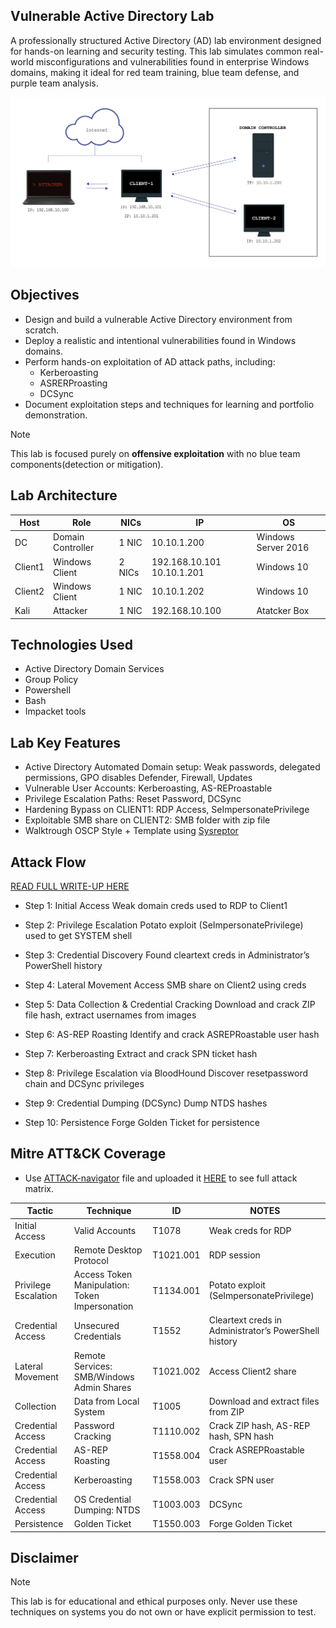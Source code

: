 ## Vulnerable Active Directory Lab

A professionally structured Active Directory (AD) lab environment designed for hands-on learning and security testing. This lab simulates common real-world misconfigurations and vulnerabilities found in enterprise Windows domains, making it ideal for red team training, blue team defense, and purple team analysis.

![Alt text](/diagram.jpg)

## Objectives
- Design and build a vulnerable Active Directory environment from scratch.
- Deploy a realistic and intentional vulnerabilities found in Windows domains.
- Perform hands-on exploitation of AD attack paths, including:
  - Kerberoasting 
  - ASRERProasting
  - DCSync
- Document exploitation steps and techniques for learning and portfolio demonstration.

> [!NOTE]
> This lab is focused purely on **offensive exploitation** with no blue team components(detection or mitigation).

## Lab Architecture
| Host | Role | NICs |IP| OS |
|------|------|------|--|-------|
| DC | Domain Controller | 1 NIC |10.10.1.200| Windows Server 2016 |
| Client1 | Windows Client | 2 NICs |192.168.10.101  10.10.1.201| Windows 10 |
| Client2 | Windows Client | 1 NIC |10.10.1.202| Windows 10 |
| Kali | Attacker | 1 NIC |192.168.10.100| Atatcker Box |

## Technologies Used
- Active Directory Domain Services
- Group Policy
- Powershell
- Bash
- Impacket tools

## Lab Key Features
- Active Directory Automated Domain setup: Weak passwords, delegated permissions, GPO disables Defender, Firewall, Updates
- Vulnerable User Accounts: Kerberoasting, AS-REProastable
- Privilege Escalation Paths: Reset Password, DCSync
- Hardening Bypass on CLIENT1: RDP Access, SeImpersonatePrivilege
- Exploitable SMB share on CLIENT2: SMB folder with zip file
- Walktrough OSCP Style + Template using [Sysreptor](https://github.com/Syslifters/sysreptor)

## Attack Flow
[READ FULL WRITE-UP HERE](/Writeup/Lab-Walktrough.pdf)

- Step 1: Initial Access
  Weak domain creds used to RDP to Client1


- Step 2: Privilege Escalation
  Potato exploit (SeImpersonatePrivilege) used to get SYSTEM shell


- Step 3: Credential Discovery
  Found cleartext creds in Administrator’s PowerShell history


- Step 4: Lateral Movement
  Access SMB share on Client2 using creds

- Step 5: Data Collection & Credential Cracking
  Download and crack ZIP file hash, extract usernames from images

- Step 6: AS-REP Roasting
  Identify and crack ASREPRoastable user hash

- Step 7: Kerberoasting
  Extract and crack SPN ticket hash

- Step 8: Privilege Escalation via BloodHound
  Discover resetpassword chain and DCSync privileges

- Step 9: Credential Dumping (DCSync)
  Dump NTDS hashes

- Step 10: Persistence
  Forge Golden Ticket for persistence


## Mitre ATT&CK Coverage
- Use [ATTACK-navigator](/Documentation/ATTACK-navigator-v4.5.json) file and uploaded it [HERE](https://mitre-attack.github.io/attack-navigator/) to see full attack matrix.

| Tactic               | Technique                                      | ID        | NOTES                                         |
| -------------------- | ---------------------------------------------- | --------- | ----------------------------------------------------- |
| Initial Access       | Valid Accounts                                 | T1078     | Weak creds for RDP                                    |
| Execution            | Remote Desktop Protocol                        | T1021.001 | RDP session                                           |
| Privilege Escalation | Access Token Manipulation: Token Impersonation | T1134.001 | Potato exploit (SeImpersonatePrivilege)               |
| Credential Access    | Unsecured Credentials                          | T1552     | Cleartext creds in Administrator’s PowerShell history |
| Lateral Movement     | Remote Services: SMB/Windows Admin Shares      | T1021.002 | Access Client2 share                                  |
| Collection           | Data from Local System                         | T1005     | Download and extract files from ZIP                   |
| Credential Access    | Password Cracking                              | T1110.002 | Crack ZIP hash, AS-REP hash, SPN hash                 |
| Credential Access    | AS-REP Roasting                                | T1558.004 | Crack ASREPRoastable user                             |
| Credential Access    | Kerberoasting                                  | T1558.003 | Crack SPN user                                        |
| Credential Access    | OS Credential Dumping: NTDS                    | T1003.003 | DCSync                                                |
| Persistence          | Golden Ticket                                  | T1550.003 | Forge Golden Ticket                                   |


## Disclaimer
> [!NOTE] 
> This lab is for educational and ethical purposes only. Never use these techniques on systems you do not own or have explicit permission to test.




